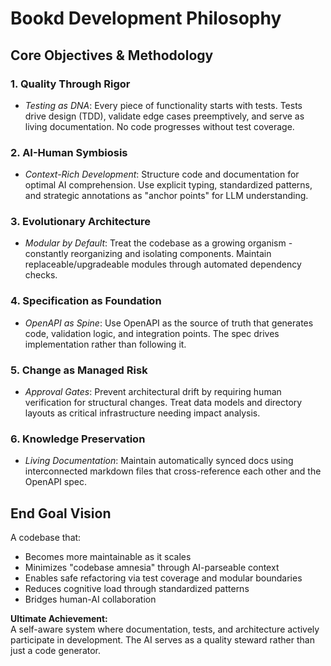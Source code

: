# Bookd Development Philosophy

## Core Objectives & Methodology

### 1. **Quality Through Rigor**  
- *Testing as DNA*: Every piece of functionality starts with tests. Tests drive design (TDD), validate edge cases preemptively, and serve as living documentation. No code progresses without test coverage.

### 2. **AI-Human Symbiosis**  
- *Context-Rich Development*: Structure code and documentation for optimal AI comprehension. Use explicit typing, standardized patterns, and strategic annotations as "anchor points" for LLM understanding.

### 3. **Evolutionary Architecture**  
- *Modular by Default*: Treat the codebase as a growing organism - constantly reorganizing and isolating components. Maintain replaceable/upgradeable modules through automated dependency checks.

### 4. **Specification as Foundation**  
- *OpenAPI as Spine*: Use OpenAPI as the source of truth that generates code, validation logic, and integration points. The spec drives implementation rather than following it.

### 5. **Change as Managed Risk**  
- *Approval Gates*: Prevent architectural drift by requiring human verification for structural changes. Treat data models and directory layouts as critical infrastructure needing impact analysis.

### 6. **Knowledge Preservation**  
- *Living Documentation*: Maintain automatically synced docs using interconnected markdown files that cross-reference each other and the OpenAPI spec.

## End Goal Vision

A codebase that:
- Becomes more maintainable as it scales  
- Minimizes "codebase amnesia" through AI-parseable context  
- Enables safe refactoring via test coverage and modular boundaries  
- Reduces cognitive load through standardized patterns  
- Bridges human-AI collaboration  

**Ultimate Achievement:**  
A self-aware system where documentation, tests, and architecture actively participate in development. The AI serves as a quality steward rather than just a code generator.
